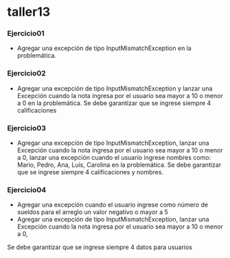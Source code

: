 # taller13

### Ejercicio01
- Agregar una excepción de tipo InputMismatchException en la problemática.

### Ejercicio02
- Agregar una excepción de tipo InputMismatchException y lanzar una Excepción cuando la nota ingresa por el usuario sea mayor a 10 o menor a 0 en la problemática.
Se debe garantizar que se ingrese siempre 4 calificaciones

### Ejercicio03
- Agregar una excepción de tipo InputMismatchException, lanzar una Excepción cuando la nota ingresa por el usuario sea mayor a 10 o menor a 0, lanzar una excepción cuando el usuario ingrese nombres como: Mario, Pedro, Ana, Luis, Carolina en la problemática.
Se debe garantizar que se ingrese siempre 4 calificaciones y nombres.

### Ejercicio04
- Agregar una excepción cuando el usuario ingrese como número de sueldos para el arreglo un valor negativo o mayor a 5
- Agregar una excepción de tipo InputMismatchException, lanzar una Excepción cuando la nota ingresa por el usuario sea mayor a 10 o menor a 0, 

Se debe garantizar que se ingrese siempre 4 datos para usuarios